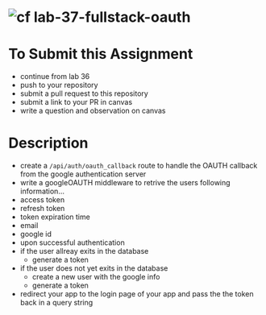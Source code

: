 ![cf](http://i.imgur.com/7v5ASc8.png) lab-37-fullstack-oauth
====

# To Submit this Assignment
* continue from lab 36
* push to your repository
* submit a pull request to this repository
* submit a link to your PR in canvas
* write a question and observation on canvas

# Description
* create a `/api/auth/oauth_callback` route to handle the OAUTH callback from the google authentication server
* write a googleOAUTH middleware to retrive the users following information... 
 * access token 
 * refresh token
 * token expiration time
 * email
 * google id
* upon successful authentication
 * if the user allreay exits in the database
   * generate a token
 * if the user does not yet exits in the database
   * create a new user with the google info
    * generate a token
 * redirect your app to the login page of your app and pass the the token back in a query string
